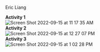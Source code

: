 Eric Liang

**Activity 1**<br/>
![Screen Shot 2022-09-15 at 11 17 35 AM](https://user-images.githubusercontent.com/39924702/190442473-60fa3c7e-6111-4cb9-931e-813575449f30.png)<br/>
**Activity 2**<br/>
![Screen Shot 2022-09-15 at 12 27 07 PM](https://user-images.githubusercontent.com/39924702/190457869-c774735b-a354-41c2-9eed-ca0e78a5545f.png)<br/>
**Activity 3**<br/>
![Screen Shot 2022-09-15 at 1 02 28 PM](https://user-images.githubusercontent.com/39924702/190466662-322d85f1-2e4c-45dd-8db7-89436a0a5a88.png)
